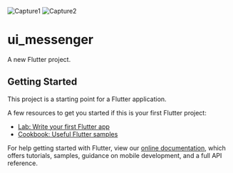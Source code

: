 ![Capture1](https://user-images.githubusercontent.com/78031951/150595633-cd122327-d4f8-4d80-9008-51147816d731.PNG)
![Capture2](https://user-images.githubusercontent.com/78031951/150595637-7852ae86-6423-47d1-9cb0-023040abda29.PNG)
# ui_messenger

A new Flutter project.

## Getting Started

This project is a starting point for a Flutter application.

A few resources to get you started if this is your first Flutter project:

- [Lab: Write your first Flutter app](https://flutter.dev/docs/get-started/codelab)
- [Cookbook: Useful Flutter samples](https://flutter.dev/docs/cookbook)

For help getting started with Flutter, view our
[online documentation](https://flutter.dev/docs), which offers tutorials,
samples, guidance on mobile development, and a full API reference.
